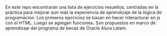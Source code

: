 En este repo encontrarán una lista de ejercicios resueltos, centradas en la práctica para mejorar aún más la experiencia de aprendizaje de la lógica de programación.
Los primeros ejercicios se basan en hacer interacturar en js con el HTML. Luego se agregan funciones.
Son propuestos en marco de aprendizaje del programa de becas de Oracle Alura Latam.


